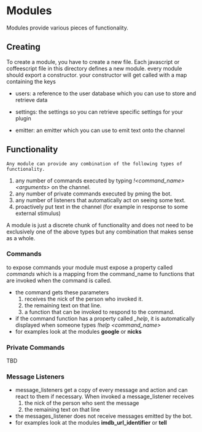 # Modules #

Modules provide various pieces of functionality.

## Creating ##

To create a module, you have to create a new file.
Each javascript or coffeescript file in this directory defines a new module.
every module should export a constructor.
your constructor will get called with a map containing the keys

* users: a reference to the user database which you can use to store and retrieve data

* settings: the settings so you can retrieve specific settings for your plugin

* emitter: an emitter which you can use to emit text onto the channel

## Functionality ##
	Any module can provide any combination of the following types of functionality.

1. any number of commands executed by typing *!&lt;command_name&gt; &lt;arguments&gt;* on the channel.
2. any number of private commands executed by pming the bot.
3. any number of listeners that automatically act on seeing some text.
4. proactively put text in the channel (for example in response to some external stimulus)

A module is just a discrete chunk of functionality and does not need to be exclusively one
of the above types but any combination that makes sense as a whole.

### Commands ###

to expose commands your module must expose a property called *commands* which is a mapping from
the command_name to functions that are invoked when the command is called.

* the command gets these parameters
	1. receives the nick of the person who invoked it.
	2. the remaining text on that line.
	3. a function that can be invoked to respond to the command.
* if the command function has a property called *_help*, it is automatically displayed when someone
types *!help &lt;command_name&gt;*
* for examples look at the modules **google** or **nicks**

### Private Commands ###

TBD

### Message Listeners ###

* message\_listeners get a copy of every message and action and can react to them if necessary. When invoked a
message\_listener receives
	1. the nick of the person who sent the message
	2. the remaining text on that line
* the messages_listener does not receive messages emitted by the bot.
* for examples look at the modules **imdb\_url\_identifier** or **tell**